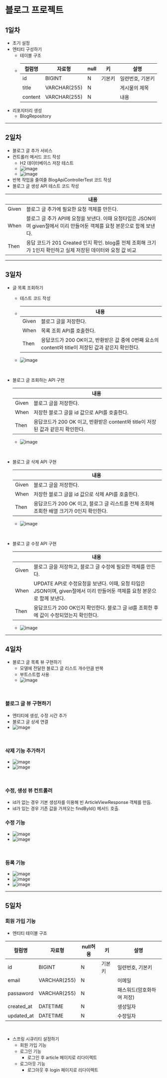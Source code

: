 # 블로그 프로젝트
## 1일차
- 초기 설정
- 엔티티 구성하기
    - 테이블 구조
  - | 컬럼명     | 자료형          | null | 키   | 설명        |
    |---------|--------------|------|-----|-----------|
    | id      | BIGINT       | N    | 기본키 | 일련번호, 기본키 |
    | title   | VARCHAR(255) | N    |     | 게시물의 제목   
    | content | VARCHAR(255) | N    |     | 내용        |
- 리포지터리 생성
  - BlogRepository

---
## 2일차
- 블로그 글 추가 서비스
- 컨트롤러 메서드 코드 작성
  - H2 데이터베이스 저장 테스트 
  - ![image](https://github.com/Giyong8504/blogProject/assets/128211712/1acf40b9-de87-4f8e-b373-6827438b68ff)
  - ![image](https://github.com/Giyong8504/blogProject/assets/128211712/6ce6f3fd-60bc-4f5a-867a-762763722f7e)
- 반복 작업을 줄여줄 BlogApiControllerTest 코드 작성 
- 블로그 글 생성 API 테스트 코드 작성

|       |내용|
|-------|-----------------------------------------------------------------------------|
| Given | 블로그 글 추가에 필요한 요청 객체를 만든다.|
| When    | 블로그 글 추가 API에 요청을 보낸다. 이때 요청타입은 JSON이며 given절에서 미리 만들어둔 객체를 요청 본문으로 함께 보낸다.|
| Then| 응답 코드가 201 Created 인지 확인. blog를 전체 조회해 크기가 1인지 확인하고 실제 저장된 데이터와 요청 값 비교|

---
## 3일차
- 글 목록 조회하기
  - 테스트 코드 작성
  - 
    |       | 내용                                                                 |
    |-------|--------------------------------------------------------------------|
    | Given | 블로그 글을 저장한다.                                                       |
    | When  | 목록 조회 API를 호출한다.                                                   |
    | Then| 응답코드가 200 OK이고, 반환받은 값 중에 0번째 요소의 content와 title이 저장된 값과 같은지 확인한다. |
 
  - ![image](https://github.com/Giyong8504/blogProject/assets/128211712/fa40cc85-eafb-4e61-8f3b-4d48a8e36eda)

<br>

- 블로그 글 조회하는 API 구현
  
    |       | 내용                                                                 |
    |-------|--------------------------------------------------------------------|
    | Given | 블로그 글을 저장한다. |
    | When  | 저장한 블로그 글을 id 값으로 API를 호출한다. |
    | Then| 응답코드가 200 OK 이고, 반환받은 content와 title이 저장된 값과 같은지 확인한다. |
  - ![image](https://github.com/Giyong8504/blogProject/assets/128211712/f57cb56f-6f00-47a5-adf7-f6841bf6e97d)
<br>

- 블로그 글 삭제 API 구현

    |       | 내용                                                                 |
    |-------|--------------------------------------------------------------------|
    | Given | 블로그 글을 저장한다.                                                       |
    | When  | 저장한 블로그 글을 id 값으로 삭제 API를 호출한다. |
    | Then| 응답코드가 200 OK 이고, 블로그 글 리스트를 전체 조회해 조회한 배열 크기가 0인지 확인한다. |
  - ![image](https://github.com/Giyong8504/blogProject/assets/128211712/4107afec-6291-4f35-bd37-17dbf0afb464)
<br>

- 블로그 글 수정 API 구현
  
    |       | 내용                                                                 |
    |-------|--------------------------------------------------------------------|
    | Given | 블로그 글을 저장하고, 블로그 글 수정에 필요한 객체를 만든다. |
    | When  | UPDATE API로 수정요청을 보낸다. 이때, 요청 타입은 JSON이며, given절에서 미리 만들어둔 객체를 요청 본문으로 함께 보낸다. |
    | Then| 응답코드가 200 OK인지 확인한다. 블로그 글 id를 조회한 후에 값이 수정되었는지 확인한다. |
  - ![image](https://github.com/Giyong8504/blogProject/assets/128211712/17a3ed0f-0fa7-4344-80b2-ff1918a7e8ad)

---
## 4일차
- 블로그 글 목록 뷰 구현하기
  - 모델에 전달한 블로그 글 리스트 개수만큼 반복
  - 부트스트랩 사용
  - ![image](https://github.com/Giyong8504/blogProject/assets/128211712/58491839-99f9-4eb5-b7fb-7642ff32d538)
<br>

### 블로그 글 뷰 구현하기
  - 엔티티에 생성, 수정 시간 추가
  - 블로그 글 상세 연결
  - ![image](https://github.com/Giyong8504/blogProject/assets/128211712/9720163f-610d-4b2a-8268-3f00fd329535)
<br>

### 삭제 기능 추가하기
  - ![image](https://github.com/Giyong8504/blogProject/assets/128211712/7cb78d11-bc8c-4d1a-a018-5e6bd7dc9f23)
  - ![image](https://github.com/Giyong8504/blogProject/assets/128211712/f446b7a9-690f-4944-a191-2771890ae0aa)
<br>

### 수정, 생성 뷰 컨트롤러
  - id가 없는 경우 기본 생성자를 이용해 빈 ArticleViewResponse 객체를 만듬.
  - id가 있는 경우 기존 값을 가져오는 findById() 메서드 호출.

### 수정 기능
  - ![image](https://github.com/Giyong8504/blogProject/assets/128211712/b9502db3-a30f-4a3f-a976-cd182482d548)
  - ![image](https://github.com/Giyong8504/blogProject/assets/128211712/7d3d63d3-8a5b-4851-b031-cb5be8d1c4f6)
<br>

### 등록 기능
  - ![image](https://github.com/Giyong8504/blogProject/assets/128211712/38ed863f-0d31-46b2-9c0e-c952f374d710)
  - ![image](https://github.com/Giyong8504/blogProject/assets/128211712/88b60970-fbfb-4d6d-8e73-6be5e56eb1f2)
  - ![image](https://github.com/Giyong8504/blogProject/assets/128211712/672972a3-9b1d-4b49-9fa6-998385356312)

---
## 5일차

### 회원 가입 기능
- 엔티티 테이블 구조

| 컬럼명 | 자료형 | null허용 | 키 | 설명 |
|---|---|---|---|---|
| id | BIGINT | N | 기본키 | 일련번호, 기본키 |
|email|VARCHAR(255)|N|  | 이메일 |
|passaword|VARCHAR(255)|N|  |패스워드(암호화하여 저장)|
|created_at|DATETIME|N|  |생성일자|
|updated_at|DATETIME|N|  |수정일자|

<br>

- 스프링 시큐리티 설정하기
  - 회원 가입 기능
  - 로그인 기능
    - 로그인 후 article 페이지로 리다이렉트
  - 로그아웃 기능
    - 로그아웃 후 login 페이지로 리다이렉트